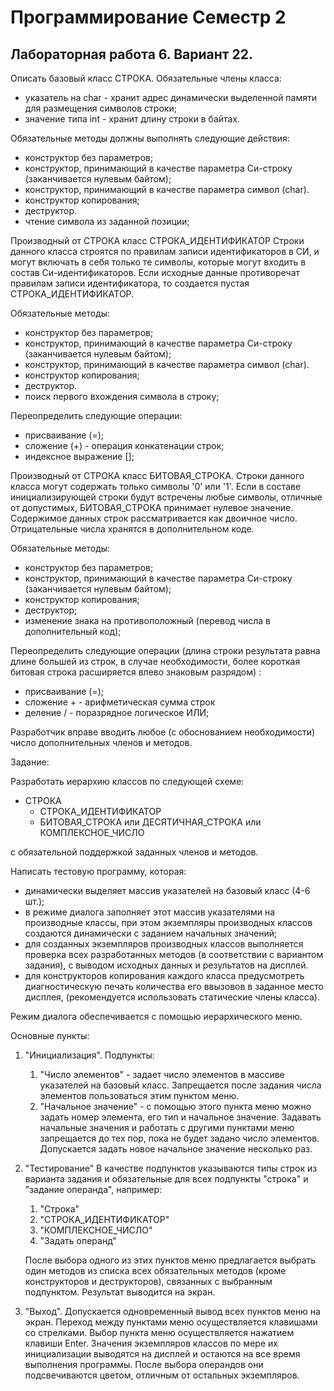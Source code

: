 # Программирование Семестр 2

## Лабораторная работа 6. Вариант 22.

Описать базовый класс СТРОКА.
Обязательные члены класса:
* указатель на char - хранит адрес динамически выделенной памяти для размещения символов строки;
* значение типа int - хранит длину строки в байтах.

Обязательные методы должны выполнять следующие действия:

* конструктор без параметров;
* конструктор, принимающий в качестве параметра Си-строку (заканчивается нулевым байтом);
* конструктор, принимающий в качестве параметра символ (char).
* конструктор копирования;
* деструктор.
* чтение символа из заданной позиции;

Производный от СТРОКА класс СТРОКА_ИДЕНТИФИКАТОР
Строки данного класса строятся по правилам записи идентификаторов в СИ, и могут включать в себя только те символы, которые могут входить в состав Си-идентификаторов. Если исходные данные противоречат правилам записи идентификатора, то создается пустая СТРОКА_ИДЕНТИФИКАТОР.

Обязательные методы:
* конструктор без параметров;
* конструктор, принимающий в качестве параметра Си-строку (заканчивается нулевым байтом);
* конструктор, принимающий в качестве параметра символ (char).
* конструктор копирования;
* деструктор.
* поиск первого вхождения символа в строку;

Переопределить следующие операции:
* присваивание (=);
* сложение  (+) - операция конкатенации строк;
* индексное выражение [];


Производный от СТРОКА класс БИТОВАЯ_СТРОКА.
Строки данного класса могут содержать только символы '0' или '1'. Если в составе инициализирующей строки будут встречены любые символы, отличные от допустимых, БИТОВАЯ_СТРОКА принимает нулевое значение. Содержимое данных строк рассматривается как двоичное число. Отрицательные числа хранятся в дополнительном коде.

Обязательные методы:

* конструктор без параметров;
* конструктор, принимающий в качестве параметра Си-строку (заканчивается нулевым байтом);
* конструктор копирования;
* деструктор;
* изменение знака на противоположный (перевод числа в дополнительный код);

Переопределить следующие операции (длина строки результата равна длине большей из строк, в случае необходимости, более короткая битовая строка расширяется влево знаковым разрядом) :

* присваивание (=);
* сложение    + - арифметическая сумма строк
* деление     / - поразрядное логическое ИЛИ;

Разработчик вправе вводить любое (с обоснованием необходимости) число дополнительных членов и методов.

Задание:

Разработать иерархию классов по следующей схеме:
			    
                
- СТРОКА
	- СТРОКА_ИДЕНТИФИКАТОР                           
    - БИТОВАЯ_СТРОКА или ДЕСЯТИЧНАЯ_СТРОКА или КОМПЛЕКСНОЕ_ЧИСЛО

с обязательной поддержкой  заданных членов и методов.

Написать тестовую программу, которая:
* динамически выделяет массив указателей на базовый класс (4-6 шт.);
* в режиме диалога заполняет этот массив указателями на производные классы, при этом экземпляры производных классов создаются динамически с заданием начальных значений;
* для созданных экземпляров производных классов выполняется проверка всех разработанных методов (в соответствии с вариантом задания), с выводом исходных данных и результатов на дисплей.
* для конструкторов копирования каждого класса предусмотреть диагностическую печать количества его ввызовов в заданное место дисплея, (рекомендуется использовать статические члены класса).

Режим диалога обеспечивается с помощью иерархического меню.

Основные пункты:
1. "Инициализация".
    Подпункты:
    1. "Число элементов" - задает число элементов в массиве указателей на базовый класс. Запрещается после задания числа элементов пользоваться этим пунктом меню.
    2.  "Начальное значение" - с помощью этого пункта меню можно задать номер элемента, его тип и начальное значение. Задавать начальные значения и работать с другими пунктами меню
     запрещается до тех пор, пока не будет задано число элементов.
     Допускается задать новое начальное значение несколько раз.
2. "Тестирование"
    В качестве подпунктов указываются типы строк из варианта задания и обязательные для всех подпункты "строка" и "задание операнда", например:
    
    1. "Строка"
    2. "СТРОКА_ИДЕНТИФИКАТОР"
    3. "КОМПЛЕКСНОЕ_ЧИСЛО"
    4. "Задать операнд"
    
    После выбора одного из этих пунктов меню предлагается выбрать один методов из списка всех обязательных методов (кроме конструкторов и деструкторов), связанных с выбранным подпунктом. Результат выводится на экран.
3. "Выход".
    Допускается одновременный вывод всех пунктов меню на экран. Переход между пунктами меню осуществляется клавишами со стрелками. Выбор пункта меню осуществляется нажатием клавиши Enter.
    Значения экземпляров классов по мере их инициализации выводятся на дисплей и остаются на все время выполнения программы. После выбора операндов они подсвечиваются цветом, отличным от остальных экземпляров.


